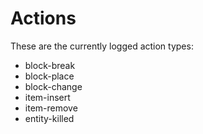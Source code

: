 # Actions

These are the currently logged action types:

- block-break
- block-place
- block-change
- item-insert
- item-remove
- entity-killed